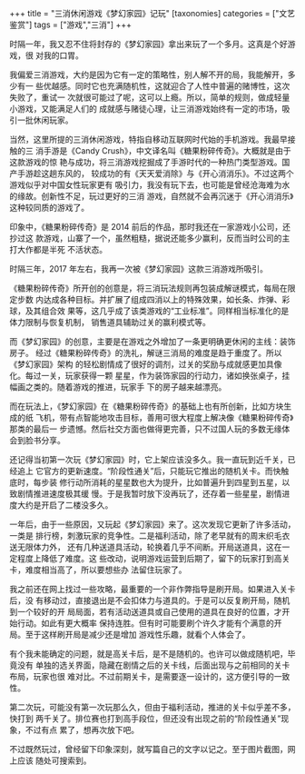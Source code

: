 +++
title = "三消休闲游戏《梦幻家园》记玩"
[taxonomies]
categories = ["文艺鉴赏"]
tags = ["游戏","三消"]
+++
<!-- # 三消休闲游戏《梦幻家园》记玩 -->

时隔一年，我又忍不住将封存的《梦幻家园》拿出来玩了一个多月。这真是个好游戏，很
对我的口胃。

我偏爱三消游戏，大约是因为它有一定的策略性，别人解不开的局，我能解开，多少有一
些优越感。同时它也充满随机性，这就迎合了人性中普遍的赌博性，这次失败了，重试一
次就很可能过了呢，这可以上瘾。所以，简单的规则，做成轻量小游戏，又能满足人们的
成就感与赌徒心理，让三消游戏始终有一定的市场，吸引一批休闲玩家。

当然，这里所提的三消休闲游戏，特指自移动互联网时代始的手机游戏。我最早接触的三
消手游是《Candy Crush》，中文译名叫《糖果粉碎传奇》。大概就是由于这款游戏的惊
艳与成功，将三消游戏挖掘成了手游时代的一种热门类型游戏。国产手游趁这趟东风的，
较成功的有《天天爱消除》与《开心消消乐》。不过这两个游戏似乎对中国女性玩家更有
吸引力，我没有玩下去，也可能是曾经沧海难为水的缘故。创新性不足，玩过更好的三消
游戏，自然就不会再沉迷于《开心消消乐》这种较同质的游戏了。
<!-- more -->

印象中，《糖果粉碎传奇》是 2014 前后的作品，那时我还在一家游戏小公司，还抄过这
款游戏，山寨了一个，虽然粗糙，据说还能多少赢利，反而当时公司的主打大作都是半死
不活状态。

时隔三年，2017 年左右，我再一次被《梦幻家园》这款三消游戏所吸引。

《糖果粉碎传奇》所开创的创意是，将三消玩法规则再包装成解谜模式，每局在限定步数
内达成各种目标。并扩展了组成四消以上的特殊效果，如长条、炸弹、彩球，及其组合效
果等，这几乎成了该类游戏的“工业标准”。同样相当标准化的是体力限制与恢复机制，
销售道具辅助过关的赢利模式等。

而《梦幻家园》的创意，主要是在游戏之外增加了一条更明确更休闲的主线：装饰房子。
经过《糖果粉碎传奇》的洗礼，解谜三消局的难度是趋于重度了。所以《梦幻家园》架构
的轻松剧情成了很好的调剂，过关的奖励与成就感更加具像化。每过一关，玩家获得一颗
星星，作为装饰家园的行动力，诸如换张桌子，挂幅画之类的。随着游戏的推进，玩家手
下的房子越来越漂亮。

而在玩法上，《梦幻家园》在《糖果粉碎传奇》的基础上也有所创新，比如方块生成的纸
飞机，带有点智能地攻击目标，善用可很大程度上解决像《糖果粉碎传奇》那类的最后一
步遗憾。然后社交方面也做得更完善，只不过国人玩的多数无缘体会到脸书分享。

还记得当初第一次玩《梦幻家园》时，它上架应该没多久。我一直玩到近千关，已经追上
它官方的更新速度。“阶段性通关”后，只能玩它推出的随机关卡。而快触底时，每步装
修行动所消耗的星星数也大为提升，比如普遍升到四星到五星，以致剧情推进速度极其缓
慢。于是我暂时放下没再玩了，还存着一些星星，剧情进度大约是开启了二楼没多久。

一年后，由于一些原因，又玩起《梦幻家园》来了。这次发现它更新了许多活动，一类是
排行榜，刺激玩家的竞争性。二是福利活动，除了老早就有的周末织毛衣送无限体力外，
还有几种送道具活动，轮换着几乎不间断。开局送道具，这在一定程度上降低了难度。这
些改动，说明游戏运营到后期了，留下的玩家打到高关卡，难度相当高了，所以要想些办
法留住玩家了。

我之前还在网上找过一些攻略，最重要的一个非作弊指导是刷开局。如果进入关卡后，没
有移动过，直接退出是不会扣体力与道具的。于是可以反复刷开局，随机到一个较好的开
局局面，若有活动送道具或自己使用的道具在良好的位置，才开始行动。如此有更大概率
保持连胜。但有时可能要刷个许久才能有个满意的开局。至于这样刷开局是减少还是增加
游戏性乐趣，就看个人体会了。

有个我未能确定的问题，就是高关卡后，是不是随机的。也许可以做成随机吧，毕竟没有
单独的选关界面，隐藏在剧情之后的关卡线，后面出现与之前相同的关卡布局，玩家也很
难对比。不过前期关卡，是需要逐一设计的，这方便引导的一致性。

第二次玩，可能没有第一次玩那么久，但由于福利活动，推进的关卡似乎差不多，快打到
两千关了。排位赛也打到高手段位，但还没有出现之前的“阶段性通关”现象，不过有点
累了，想再次放下吧。

不过既然玩过，曾经留下印象深刻，就写篇自己的文字以记之。至于图片截图，网上应该
随处可搜索到。
